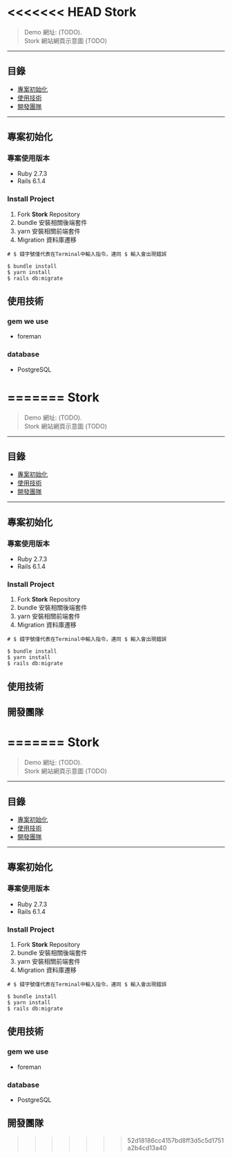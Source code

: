 <<<<<<< HEAD
**Stork**
===

>Demo 網址:  (TODO).    
>Stork 網站網頁示意圖 (TODO)

---

## **目錄**

- [專案初始化](https://github.com/5xDisco/Stork#專案初始化)
- [使用技術](https://github.com/5xDisco/Stork#使用技術)
- [開發團隊](https://github.com/5xDisco/Stork#開發團隊)


---


## **專案初始化**

### 專案使用版本
- Ruby 2.7.3
- Rails 6.1.4


### Install Project
>
1. Fork **Stork** Repository
2. bundle 安裝相關後端套件
3. yarn  安裝相關前端套件
4. Migration 資料庫遷移
```console
# $ 錢字號僅代表在Terminal中輸入指令，連同 $ 輸入會出現錯誤

$ bundle install
$ yarn install
$ rails db:migrate
```



## 使用技術
### gem we use
- foreman

### database 
- PostgreSQL

=======
**Stork**
===

>Demo 網址:  (TODO).    
>Stork 網站網頁示意圖 (TODO)

---

## **目錄**

- [專案初始化](https://github.com/5xDisco/Stork#專案初始化)
- [使用技術](https://github.com/5xDisco/Stork#使用技術)
- [開發團隊](https://github.com/5xDisco/Stork#開發團隊)


---


## **專案初始化**

### 專案使用版本
- Ruby 2.7.3
- Rails 6.1.4


### Install Project
>
1. Fork **Stork** Repository
2. bundle 安裝相關後端套件
3. yarn  安裝相關前端套件
4. Migration 資料庫遷移
```console
# $ 錢字號僅代表在Terminal中輸入指令，連同 $ 輸入會出現錯誤

$ bundle install
$ yarn install
$ rails db:migrate
```



###




## 使用技術
## 開發團隊
=======
**Stork**
===

>Demo 網址:  (TODO).    
>Stork 網站網頁示意圖 (TODO)

---

## **目錄**

- [專案初始化](https://github.com/5xDisco/Stork#專案初始化)
- [使用技術](https://github.com/5xDisco/Stork#使用技術)
- [開發團隊](https://github.com/5xDisco/Stork#開發團隊)


---


## **專案初始化**

### 專案使用版本
- Ruby 2.7.3
- Rails 6.1.4


### Install Project
>
1. Fork **Stork** Repository
2. bundle 安裝相關後端套件
3. yarn  安裝相關前端套件
4. Migration 資料庫遷移
```console
# $ 錢字號僅代表在Terminal中輸入指令，連同 $ 輸入會出現錯誤

$ bundle install
$ yarn install
$ rails db:migrate
```



## 使用技術
### gem we use
- foreman

### database 
- PostgreSQL

## 開發團隊
>>>>>>> 52d18186cc4157bd8ff3d5c5d1751a2b4cd13a40
